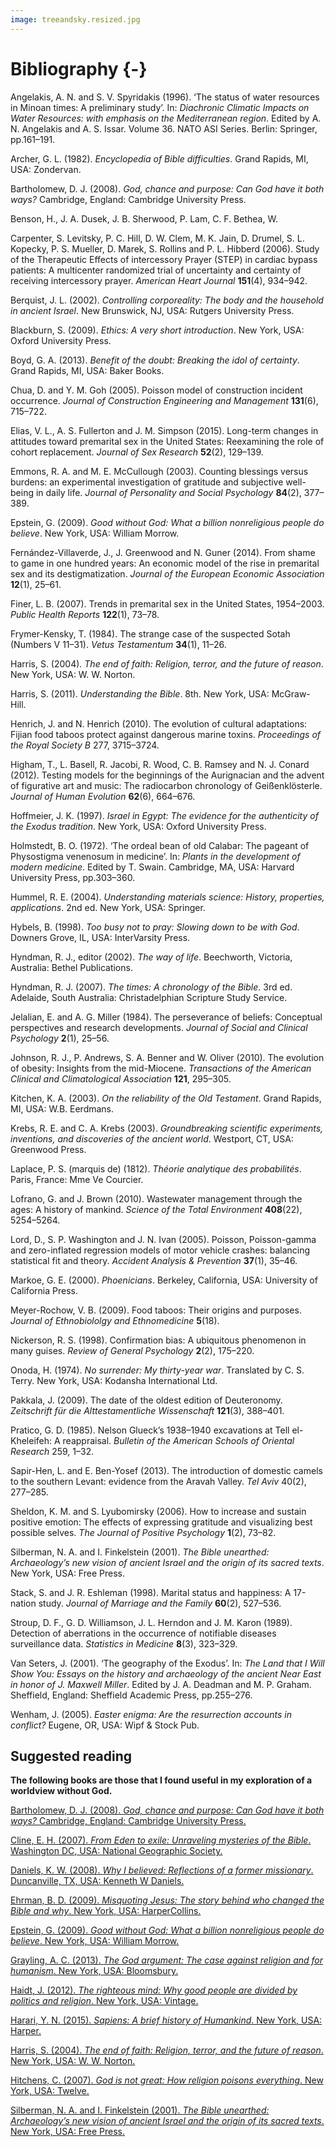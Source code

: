 ```yaml
---
image: treeandsky.resized.jpg
---
```


# Bibliography {-}



Angelakis, A. N. and S. V. Spyridakis (1996). ‘The status of water resources in Minoan times: A preliminary study’. In: _Diachronic Climatic Impacts on Water Resources: with emphasis on the Mediterranean region_. Edited by A. N. Angelakis and A. S. Issar. Volume 36. NATO ASI Series. Berlin: Springer, pp.161–191.

Archer, G. L. (1982). _Encyclopedia of Bible difficulties_. Grand Rapids, MI, USA: Zondervan.

Bartholomew, D. J. (2008). _God, chance and purpose: Can God have it both ways?_ Cambridge, England: Cambridge University Press.

Benson, H., J. A. Dusek, J. B. Sherwood, P. Lam, C. F. Bethea, W.

Carpenter, S. Levitsky, P. C. Hill, D. W. Clem, M. K. Jain, D. Drumel, S. L. Kopecky, P. S. Mueller, D. Marek, S. Rollins and P. L. Hibberd (2006). Study of the Therapeutic Effects of intercessory Prayer (STEP) in cardiac bypass patients: A multicenter randomized trial of uncertainty and certainty of receiving intercessory prayer. _American Heart Journal_ **151**(4), 934–942.

Berquist, J. L. (2002). _Controlling corporeality: The body and the household in ancient Israel_. New Brunswick, NJ, USA: Rutgers University Press.

Blackburn, S. (2009). _Ethics: A very short introduction_. New York, USA: Oxford University Press.

Boyd, G. A. (2013). _Benefit of the doubt: Breaking the idol of certainty_. Grand Rapids, MI, USA: Baker Books.

Chua, D. and Y. M. Goh (2005). Poisson model of construction incident occurrence. _Journal of Construction Engineering and Management_ **131**(6), 715–722.

Elias, V. L., A. S. Fullerton and J. M. Simpson (2015). Long-term changes in attitudes toward premarital sex in the United States: Reexamining the role of cohort replacement. _Journal of Sex Research_ **52**(2), 129–139.

Emmons, R. A. and M. E. McCullough (2003). Counting blessings versus burdens: an experimental investigation of gratitude and subjective well-being in daily life. _Journal of Personality and Social Psychology_ **84**(2), 377–389.

Epstein, G. (2009). _Good without God: What a billion nonreligious people do believe_. New York, USA: William Morrow.

Fernández-Villaverde, J., J. Greenwood and N. Guner (2014). From shame to game in one hundred years: An economic model of the rise in premarital sex and its destigmatization. _Journal of the European Economic Association_ **12**(1), 25–61.

Finer, L. B. (2007). Trends in premarital sex in the United States, 1954–2003. _Public Health Reports_ **122**(1), 73–78.

Frymer-Kensky, T. (1984). The strange case of the suspected Sotah (Numbers V 11–31). _Vetus Testamentum_ **34**(1), 11–26.

Harris, S. (2004). _The end of faith: Religion, terror, and the future of reason_. New York, USA: W. W. Norton.

Harris, S. (2011). _Understanding the Bible_. 8th. New York, USA: McGraw-Hill.

Henrich, J. and N. Henrich (2010). The evolution of cultural adaptations: Fijian food taboos protect against dangerous marine toxins. _Proceedings of the Royal Society B_ 277, 3715–3724.

Higham, T., L. Basell, R. Jacobi, R. Wood, C. B. Ramsey and N. J. Conard (2012). Testing models for the beginnings of the Aurignacian and the advent of figurative art and music: The radiocarbon chronology of Geißenklösterle. _Journal of Human Evolution_ **62**(6), 664–676.

Hoffmeier, J. K. (1997). _Israel in Egypt: The evidence for the authenticity of the Exodus tradition_. New York, USA: Oxford University Press.

Holmstedt, B. O. (1972). ‘The ordeal bean of old Calabar: The pageant of Physostigma venenosum in medicine’. In: _Plants in the development of modern medicine_. Edited by T. Swain. Cambridge, MA, USA: Harvard University Press, pp.303–360.

Hummel, R. E. (2004). _Understanding materials science: History, properties, applications_. 2nd ed. New York, USA: Springer.

Hybels, B. (1998). _Too busy not to pray: Slowing down to be with God_. Downers Grove, IL, USA: InterVarsity Press.

Hyndman, R. J., editor (2002). _The way of life_. Beechworth, Victoria, Australia: Bethel Publications.

Hyndman, R. J. (2007). _The times: A chronology of the Bible_. 3rd ed. Adelaide, South Australia: Christadelphian Scripture Study Service.

Jelalian, E. and A. G. Miller (1984). The perseverance of beliefs: Conceptual perspectives and research developments. _Journal of Social and Clinical Psychology_ **2**(1), 25–56.

Johnson, R. J., P. Andrews, S. A. Benner and W. Oliver (2010). The evolution of obesity: Insights from the mid-Miocene. _Transactions of the American Clinical and Climatological Association_ **121**, 295–305.

Kitchen, K. A. (2003). _On the reliability of the Old Testament_. Grand Rapids, MI, USA: W.B. Eerdmans.

Krebs, R. E. and C. A. Krebs (2003). _Groundbreaking scientific experiments, inventions, and discoveries of the ancient world_. Westport, CT, USA: Greenwood Press.

Laplace, P. S. (marquis de) (1812). _Théorie analytique des probabilités_. Paris, France: Mme Ve Courcier.

Lofrano, G. and J. Brown (2010). Wastewater management through the ages: A history of mankind. _Science of the Total Environment_ **408**(22), 5254–5264.

Lord, D., S. P. Washington and J. N. Ivan (2005). Poisson, Poisson-gamma and zero-inflated regression models of motor vehicle crashes: balancing statistical fit and theory. _Accident Analysis & Prevention_ **37**(1), 35–46.

Markoe, G. E. (2000). _Phoenicians_. Berkeley, California, USA: University of California Press.

Meyer-Rochow, V. B. (2009). Food taboos: Their origins and purposes. _Journal of Ethnobiololgy and Ethnomedicine_ **5**(18).

Nickerson, R. S. (1998). Confirmation bias: A ubiquitous phenomenon in many guises. _Review of General Psychology_ **2**(2), 175–220.

Onoda, H. (1974). _No surrender: My thirty-year war_. Translated by C. S. Terry. New York, USA: Kodansha International Ltd.

Pakkala, J. (2009). The date of the oldest edition of Deuteronomy. _Zeitschrift für die Alttestamentliche Wissenschaft_ **121**(3), 388–401.

Pratico, G. D. (1985). Nelson Glueck’s 1938–1940 excavations at Tell el-Kheleifeh: A reappraisal. _Bulletin of the American Schools of Oriental Research_ 259, 1–32.

Sapir-Hen, L. and E. Ben-Yosef (2013). The introduction of domestic camels to the southern Levant: evidence from the Aravah Valley. _Tel Aviv_ 40(2), 277–285.

Sheldon, K. M. and S. Lyubomirsky (2006). How to increase and sustain positive emotion: The effects of expressing gratitude and visualizing best possible selves. _The Journal of Positive Psychology_ **1**(2), 73–82.

Silberman, N. A. and I. Finkelstein (2001). _The Bible unearthed: Archaeology’s new vision of ancient Israel and the origin of its sacred texts_. New York, USA: Free Press.

Stack, S. and J. R. Eshleman (1998). Marital status and happiness: A 17-nation study. _Journal of Marriage and the Family_ **60**(2), 527–536.

Stroup, D. F., G. D. Williamson, J. L. Herndon and J. M. Karon (1989). Detection of aberrations in the occurrence of notifiable diseases surveillance data. _Statistics in Medicine_ **8**(3), 323–329.

Van Seters, J. (2001). ‘The geography of the Exodus’. In: _The Land that I Will Show You: Essays on the history and archaeology of the ancient Near East in honor of J. Maxwell Miller_. Edited by J. A. Deadman and M. P. Graham. Sheffield, England: Sheffield Academic Press, pp.255–276.

Wenham, J. (2005). _Easter enigma: Are the resurrection accounts in conflict?_ Eugene, OR, USA: Wipf & Stock Pub.



## Suggested reading

**The following books are those that I found useful in my exploration of a worldview without God.**


[Bartholomew, D. J. (2008). _God, chance and purpose: Can God have it both ways?_ Cambridge, England: Cambridge University Press.](http://amzn.com/dp/B000SMACX0/?tag=otexts-20)

[Cline, E. H. (2007). _From Eden to exile: Unraveling mysteries of the Bible_. Washington DC, USA: National Geographic Society.](http://amzn.com/dp/1426202083/?tag=otexts-20)

[Daniels, K. W. (2008). _Why I believed: Reflections of a former missionary_. Duncanville, TX, USA: Kenneth W Daniels.](http://amzn.com/dp/0578003880/?tag=otexts-20)

[Ehrman, B. D. (2009). _Misquoting Jesus: The story behind who changed the Bible and why_. New York, USA: HarperCollins.](http://amzn.com/dp/0060859512/?tag=otexts-20)

[Epstein, G. (2009). _Good without God: What a billion nonreligious people do believe_. New York, USA: William Morrow.](http://amzn.com/dp/006167012X/?tag=otexts-20)

[Grayling, A. C. (2013). _The God argument: The case against religion and for humanism_. New York, USA: Bloomsbury.](http://amzn.com/dp/1620401924/?tag=otexts-20)

[Haidt, J. (2012). _The righteous mind: Why good people are divided by politics and religion_. New York, USA: Vintage.](http://amzn.com/dp/0307455777/?tag=otexts-20)

[Harari, Y. N. (2015). _Sapiens: A brief history of Humankind_. New York, USA: Harper.](http://amzn.com/dp/0062316095/?tag=otexts-20)

[Harris, S. (2004). _The end of faith: Religion, terror, and the future of reason_. New York, USA: W. W. Norton.](http://amzn.com/dp/0393327655/?tag=otexts-20)

[Hitchens, C. (2007). _God is not great: How religion poisons everything_. New York, USA: Twelve.](http://amzn.com/dp/0446697966/?tag=otexts-20)

[Silberman, N. A. and I. Finkelstein (2001). _The Bible unearthed: Archaeology’s new vision of ancient Israel and the origin of its sacred texts_. New York, USA: Free Press.](http://amzn.com/dp/0684869136/?tag=otexts-20)
